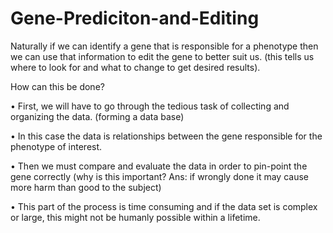# Gene-Prediciton-and-Editing
Naturally if we can identify a gene that is responsible for a phenotype  then we can use that information to edit the gene to better suit us. (this  tells us where to look for and what to change to get desired results).

How can this be done?

• First, we will have to go through the tedious task of collecting and 
organizing the data. (forming a data base)

• In this case the data is relationships between the gene responsible 
for the phenotype of interest.

• Then we must compare and evaluate the data in order to pin-point 
the gene correctly (why is this important? Ans: if wrongly done it 
may cause more harm than good to the subject)

• This part of the process is time consuming and if the data set is 
complex or large, this might not be humanly possible within a 
lifetime.
